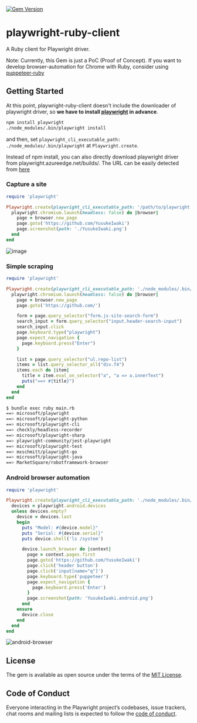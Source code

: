 [![Gem Version](https://badge.fury.io/rb/playwright-ruby-client.svg)](https://badge.fury.io/rb/playwright-ruby-client)

# playwright-ruby-client

A Ruby client for Playwright driver.

Note: Currently, this Gem is just a PoC (Proof of Concept). If you want to develop browser-automation for Chrome with Ruby, consider using [puppeteer-ruby](https://github.com/YusukeIwaki/puppeteer-ruby)

## Getting Started

At this point, playwright-ruby-client doesn't include the downloader of playwright driver, so **we have to install [playwright](https://github.com/microsoft/playwright) in advance**.

```sh
npm install playwright
./node_modules/.bin/playwright install
```

and then, set `playwright_cli_executable_path: ./node_modules/.bin/playwright` at `Playwright.create`.

Instead of npm install, you can also directly download playwright driver from playwright.azureedge.net/builds/. The URL can be easily detected from [here](https://github.com/microsoft/playwright-python/blob/79f6ce0a6a69c480573372706df84af5ef99c4a4/setup.py#L56-L61)

### Capture a site

```ruby
require 'playwright'

Playwright.create(playwright_cli_executable_path: '/path/to/playwright') do |playwright|
  playwright.chromium.launch(headless: false) do |browser|
    page = browser.new_page
    page.goto('https://github.com/YusukeIwaki')
    page.screenshot(path: './YusukeIwaki.png')
  end
end
```

![image](https://user-images.githubusercontent.com/11763113/104339718-412f9180-553b-11eb-9116-908e1e4b5186.gif)

### Simple scraping

```ruby
require 'playwright'

Playwright.create(playwright_cli_executable_path: './node_modules/.bin/playwright') do |playwright|
  playwright.chromium.launch(headless: false) do |browser|
    page = browser.new_page
    page.goto('https://github.com/')

    form = page.query_selector("form.js-site-search-form")
    search_input = form.query_selector("input.header-search-input")
    search_input.click
    page.keyboard.type("playwright")
    page.expect_navigation {
      page.keyboard.press("Enter")
    }

    list = page.query_selector("ul.repo-list")
    items = list.query_selector_all("div.f4")
    items.each do |item|
      title = item.eval_on_selector("a", "a => a.innerText")
      puts("==> #{title}")
    end
  end
end
```

```sh
$ bundle exec ruby main.rb
==> microsoft/playwright
==> microsoft/playwright-python
==> microsoft/playwright-cli
==> checkly/headless-recorder
==> microsoft/playwright-sharp
==> playwright-community/jest-playwright
==> microsoft/playwright-test
==> mxschmitt/playwright-go
==> microsoft/playwright-java
==> MarketSquare/robotframework-browser
```

### Android browser automation

```ruby
require 'playwright'

Playwright.create(playwright_cli_executable_path: './node_modules/.bin/playwright') do |playwright|
  devices = playwright.android.devices
  unless devices.empty?
    device = devices.last
    begin
      puts "Model: #{device.model}"
      puts "Serial: #{device.serial}"
      puts device.shell('ls /system')

      device.launch_browser do |context|
        page = context.pages.first
        page.goto('https://github.com/YusukeIwaki')
        page.click('header button')
        page.click('input[name="q"]')
        page.keyboard.type('puppeteer')
        page.expect_navigation {
          page.keyboard.press('Enter')
        }
        page.screenshot(path: 'YusukeIwaki.android.png')
      end
    ensure
      device.close
    end
  end
end
```

![android-browser](https://user-images.githubusercontent.com/11763113/106615177-8467a800-65af-11eb-94d9-c56e71487e78.gif)


## License

The gem is available as open source under the terms of the [MIT License](https://opensource.org/licenses/MIT).

## Code of Conduct

Everyone interacting in the Playwright project’s codebases, issue trackers, chat rooms and mailing lists is expected to follow the [code of conduct](https://github.com/[USERNAME]/playwright-ruby-client/blob/master/CODE_OF_CONDUCT.md).
